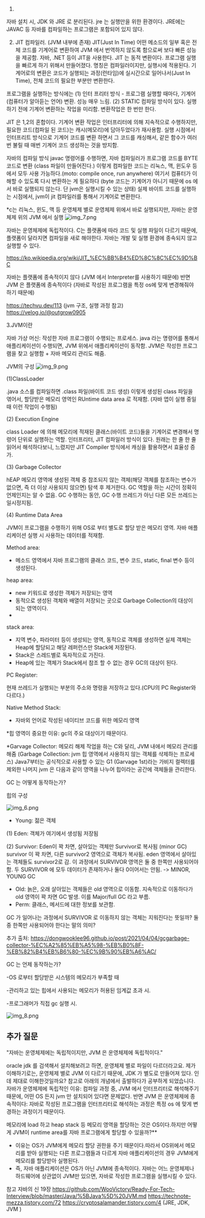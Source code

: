 1. 
자바 설치 시, JDK 와 JRE 로 분리된다. jre 는 실행만을 위한 환경이다. 
JRE에는 JAVAC 등 자바를 컴파일하는 프로그램은 포함되어 있지 않다. 


2. JIT 컴파일러. (JVM 내부에 존재)
JIT(Just In Time) 어떤 메소드의 일부 혹은 전체 코드를 기계어로 변환하여 JVM 에서 번역하지 않도록 함으로써 보다 빠른 성능을 제공함. 
자바, .NET 등이 JIT을 사용한다. JIT 는 동적 변환이다. 프로그램 실행을 빠르게 하기 위해서 만들어졌다. 
명칭은 컴파일러이지만, 실행시에 적용된다.
기계어로의 변환은 코드가 실행되는 과정(런타임)에 실시간으로 일어나서(Just In Time), 전체 코드의 필요한 부분만 변환한다. 


프로그램을 실행하는 방식에는 
(1) 인터 프리터 방식 - 프로그램 실행할 때마다, 기계어(컴퓨터가 알아듣는 언어) 변환. 성능 매우 느림.
(2) STATIC 컴파일 방식이 있다. 실행하기 전에 기계어 변환하는 작업을 미리함. 변환작업은 한 번만 한다.

JIT 은 1,2의 혼합이다. 기계어 변환 작업은 인터프리터에 의해 지속적으로 수행하지만, 필요한 코드(컴파일 된 코드)는 캐시(메모리)에 담아두었다가 재사용함. 
실행 시점에서 인터프리트 방식으로 기계어 코드를 변환 하면서 그 코드를 캐싱해서, 같은 함수가 여러번 불릴 때 매번 기계어 코드 생성하는 것을 방지함. 

자바의 컴파일 방식 
javac 명령어를 수행하면, 자바 컴파일러가 프로그램 코드를 BYTE 코드로 변환 (class 파일이 만들어진다.) 
이렇게 컴파일한 코드는 리눅스, 맥, 윈도우 등에서 모두 사용 가능하다.(moto: compile once, run anywhere)
여기서 컴퓨터가 이해할 수 있도록 다시 변환하는 게 필요하다 (byte 코드는 기계어가 아니기 때문에 os 에서 바로 실행되지 않는다. 단 jvm은 실행시킬 수 있는 상태)
실제 바이트 코드를 실행하는 시점에서, jvm이 jit 컴파일러를 통해서 기계어로 변환한다.

*c는 리눅스, 윈도, 맥 등 운영체제 별로 운영체제 위에서 바로 실행되지만, 자바는 운영 체제 위의 JVM 에서 실행
![img_7.png](img/img_7.png)

자바는 운영체제에 독립적이다. 
C는 플랫폼에 따라 코드 및 실행 파일이 다르기 때문에, 플랫폼이 달라지면 컴파일을 새로 해야한다.
자바는 개발 및 실행 환경에 종속되지 않고 실행할 수 있다. 

https://ko.wikipedia.org/wiki/JIT_%EC%BB%B4%ED%8C%8C%EC%9D%BC

자바는 플랫폼에 종속적이지 않다 (JVM 에서 Interpreter를 사용하기 때문에)
반면 JVM 은 플랫폼에 종속적이다 (자바로 작성된 프로그램을 특정 os에 맞게 변경해줘야 하기 때문에)

https://techvu.dev/113 (jvm 구조, 실행 과정 참고)
https://velog.io/@outgrow0905

3.JVM이란

자바 가상 머신: 작성한 자바 프로그램이 수행되는 프로세스.
java 라는 명령어를 통해서 애플리케이션이 수행되면, JVM 위에서 애플리케이션이 동작함. 
JVM은 작성한 프로그램을 찾고 실행함 + 자바 메모리 관리도 해줌. 

JVM의 구성
![img_9.png](img/img_9.png)

(1)ClassLoader

.java 소스를 컴파일하면 .class 파일(바이트 코드 생성)
이렇게 생성된 class 파일을 엮어서, 할당받은 메모리 영역인 RUntime data area 로 적재함. (자바 앱이 실행 중일때 이런 작업이 수행됨)

(2) Execution Engine

class Loader 에 의해 메모리에 적재된 클래스(바이트 코드)들을 기계어로 변경해서 명령어 단위로 실행하는 역할. 
인터프리터, JIT 컴파일러 방식이 있다. 원래는 한 줄 한 줄 읽어서 해석하다보니, 느렸지만 JIT Compiler 방식에서 캐싱을 활용하면서 효율성 증가. 

(3) Garbage Collector

hEAP 메모리 영역에 생성된 객체 중 참조되지 않는 객체(해당 객체를 참조하는 변수가 없으면, 즉 더 이상 사용되지 않으면) 탐색 후 제거한다. 
GC 역할을 하는 시간이 정확히 언제인지는 알 수 없음. GC 수행하는 동안, GC 수행 쓰레드가 아닌 다른 모든 쓰레드는 일시정지됨. 

(4) Runtime Data Area

JVM이 프로그램을 수행하기 위해 OS로 부터 별도로 할당 받은 메모리 영역. 자바 애플리케이션 실행 시 사용하는 데이터를 적재함.

Method area:
- 메소드 영역에서 자바 프로그램의 클래스 코드, 변수 코드, static, final 변수 등이 생성된다.

heap area:
- new 키워드로 생성한 객체가 저장되는 영역
- 동적으로 생성된 객체와 배열이 저장되는 곳으로 Garbage Collection의 대상이 되는 영역이다.
- 
stack area:
- 지역 변수, 파라미터 등이 생성되는 영역, 동적으로 객체를 생성하면 실제 객체는 Heap에 할당되고 해당 레퍼런스만 Stack에 저장된다.
- Stack은 스레드별로 독자적으로 가진다.
- Heap에 있는 객체가 Stack에서 참조 할 수 없는 경우 GC의 대상이 된다.


PC Register: 

현재 쓰레드가 실행되는 부분의 주소와 명령을 저장하고 있다.(CPU의 PC Register와 다르다.)

Native Method Stack: 

- 자바외 언어로 작성된 네이티브 코드를 위한 메모리 영역

*힙 영역이 중요한 이유: gc의 주요 대상이기 때문이다.

*Garvage Collector: 메모리 해제 작업을 하는 C와 달리, JVM 내에서 메모리 관리를 해줌 (Garbage Collection: jvm 힙 영역에서 사용하지 않는 객체를 삭제하는 프로세스)
Java7부터는 공식적으로 사용할 수 있는 G1 (Garvage 1st)라는 가비지 컬렉터를 제외한 나머지 jvm 은 다음과 같이 영역을 나누어 힙이라는 공간에 객체들을 관리한다. 

GC 는 어떻게 동작하는가? 

힙의 구성 

![img_6.png](img/img_6.png)

- Young: 젊은 객체
  
(1) Eden: 객체가 여기에서 생성됨 저장됨 
  
(2) Survivor: Eden이 꽉 차면, 살아있는 객체만 Survivor로 복사됨 (minor GC) survivor 이 꽉 차면, 다른 survivor2 영역으로 객체가 복사됨. 
eden 영역에서 살아있는 객체들도 survivor2로 감. 이 과정에서 SURVIVOR 영역은 둘 중 한쪽만 사용되어야 함. 두 SURVIVOR 에 모두 데이터가 존재하거나 둘다 0이어서는 안됨. 
  -> MINOR, YOUNG GC 

- Old: 늙은, 오래 살아있는 객체들은 old 영역으로 이동함. 지속적으로 이동하다가 old 영역이 꽉 차면 GC 발생. 이를 Major/full GC 라고 부름.
- Perm: 클래스, 메서드에 대한 정보를 보관함. 


GC 가 일어나는 과정에서 SURVIVOR 로 이동하지 않는 객체는 지워진다는 뜻일까? 둘중 한쪽만 사용되어야 한다는 말의 의미? 


추가 출처: https://dongwooklee96.github.io/post/2021/04/04/gcgarbage-collector-%EC%A2%85%EB%A5%98-%EB%B0%8F-%EB%82%B4%EB%B6%80-%EC%9B%90%EB%A6%AC/

GC 는 언제 동작하는가?

-OS 로부터 할당받은 시스템의 메모리가 부족할 때

-관리하고 있는 힙에서 사용되는 메모리가 허용된 임계값 초과 시.

-프로그래머가 직접 gc 실행 시.

![img_8.png](img/img_8.png)


## 추가 질문 

"자바는 운영체제에는 독립적이지만, JVM 은 운영체제에 독립적이다."

oracle jdk 를 검색해서 설치해보려고 하면, 운영체제 별로 파일이 다르더라고요. 
제가 이해하기로는, 운영체제 별로 JVM 이 다르기 때문에, JDK 가 별도로 만들어져 있다. 인데 제대로 이해한것일까요?
참고로 아래의 개념에서 출발하다가 공부하게 되었습니다.
자바가 운영체제에 독립적인 이유: 컴파일 과정 중, JVM 에서 인터프리터로 해석해주기 때문에, 어떤 OS 든지 jvm 만 설치되어 있다면 문제없다.
반면 JVM 은 운영체제에 종속적이다: 자바로 작성된 프로그램을 인터프리터로 해석하는 과정은 특정 os 에 맞게 변경하는 과정이기 때문이다.


메모리에 load 하고 heap stack 등 메모리 영역을 할당하는 것은 OS이다.하지만 어떻게 JVM이 runtime area를 자바 프로그램에게 할당할 수 있을까?**

- 이유는 OS가 JVM에게 메모리 할당 권한을 주기 때문이다.따라서 OS위에서 메모리를 받아 실행되는 다른 프로그램들과 다르게 자바 애플리케이션의 경우 JVM에게 메모리를 할당받아 실행된다.
- 즉, 자바 애플리케이션은 OS가 아닌 JVM에 종속적이다. 자바는 어느 운영체제나 하드웨어에 상관없이 JVM만 있으면, 자바로 작성한 프로그램을 실행시킬 수 있다.


참고
자바의 신 19장
https://github.com/WooVictory/Ready-For-Tech-Interview/blob/master/Java/%5BJava%5D%20JVM.md
https://technote-mezza.tistory.com/72
https://cryptosalamander.tistory.com/4 (JRE, JDK, JVM )


